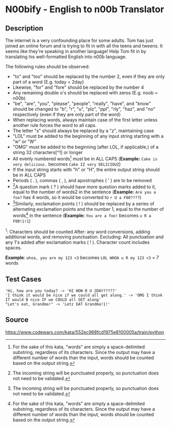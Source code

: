 # N00bify - English to n00b Translator

## Description 

The internet is a very confounding place for some adults. Tom has just joined an online forum and is trying to fit in with all the teens and tweens. It seems like they're speaking in another language! Help Tom fit in by translating his well-formatted English into n00b language.

The following rules should be observed:

-  "to" and "too" should be replaced by the number 2, even if they are only part of a word (E.g. today = 2day)
-  Likewise, "for" and "fore" should be replaced by the number 4
-  Any remaining double o's should be replaced with zeros (E.g. noob = n00b)
-  "be", "are", "you", "please", "people", "really", "have", and "know" should be changed to "b", "r", "u", "plz", "ppl", "rly", "haz", and "no" respectively (even if they are only part of the word)
-  When replacing words, always maintain case of the first letter unless another rule forces the word to all caps.
-  The letter "s" should always be replaced by a "z", maintaining case
-  "LOL" must be added to the beginning of any input string starting with a "w" or "W"
-  "OMG" must be added to the beginning (after LOL, if applicable,) of a string 32 characters[^1] or longer
-  All evenly numbered words[^2] must be in ALL CAPS (**Example:** `Cake is very delicious.` becomes `Cake IZ very DELICIOUZ`)
-  If the input string starts with "h" or "H", the entire output string should be in ALL CAPS
-  Periods ( . ), commas ( , ), and apostrophes ( ' ) are to be removed
-  [^3]A question mark ( ? ) should have more question marks added to it, equal to the number of words2 in the sentence (**Example:** `Are you a foo?` has 4 words, so it would be converted to `r U a F00????`)
-  [^3]Similarly, exclamation points ( ! ) should be replaced by a series of alternating exclamation points and the number 1, equal to the number of words[^2] in the sentence (**Example:** `You are a foo!` becomes `u R a F00!1!1`)

<sup>1</sup>: Characters should be counted After: any word conversions, adding additional words, and removing punctuation. Excluding: All punctuation and any 1's added after exclamation marks ( ! ). Character count includes spaces.

[^2]: For the sake of this kata, "words" are simply a space-delimited substring, regardless of its characters. Since the output may have a different number of words than the input, words should be counted based on the output string.

**Example**: `whoa, you are my 123 <3` becomes `LOL WHOA u R my 123 <3` = 7 words

[^3]: The incoming string will be punctuated properly, so punctuation does not need to be validated.



## Test Cases

    'Hi, how are you today? -> 'HI HOW R U 2DAY?????'
    'I think it would be nice if we could all get along.' -> 'OMG I think IT would B nice IF we COULD all GET along'
    "Let's eat, Grandma!" -> 'Letz EAT Grandma!1!'

## Source
https://www.codewars.com/kata/552ec968fcd1975e8100005a/train/python
